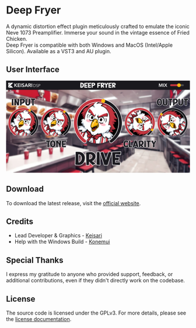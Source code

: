 # Deep Fryer

A dynamic distortion effect plugin meticulously crafted to emulate the iconic Neve 1073 Preamplifier. Immerse your sound in the vintage essence of Fried Chicken.
<br>
Deep Fryer is compatible with both Windows and MacOS (Intel/Apple Silicon). Available as a VST3 and AU plugin.

## User Interface

![User Interface](Docs/User_Interface.jpg)

## Download

To download the latest release, visit the [official website](https://eemilahonen.github.io/plugins/deep-fryer).

[//]: # "## Changelog"
[//]: # "#### Version 1.0.0"
[//]: # "- Release"

## Credits

- Lead Developer & Graphics - [Keisari](https://github.com/EemilAhonen)
- Help with the Windows Build - [Konemui](https://github.com/Konemui-dev)

## Special Thanks

I express my gratitude to anyone who provided support, feedback, or additional contributions, even if they didn't directly work on the codebase.

## License

The source code is licensed under the GPLv3. For more details, please see the [license documentation](LICENSE).
